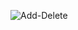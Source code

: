 ![Add-Delete](https://user-images.githubusercontent.com/112502847/232533226-e7cfd66c-a386-4ad6-a7af-7a6306f24d66.gif)
